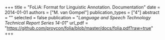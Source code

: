 +++
title = "FoLiA: Format for Linguistic Annotation. Documentation"
date = 2014-01-01
authors = ["M. van Gompel"]
publication_types = ["4"]
abstract = ""
selected = false
publication = "*Language and Speech Technology Technical Report Series 14-01*"
url_pdf = "https://github.com/proycon/folia/blob/master/docs/folia.pdf?raw=true"
+++

